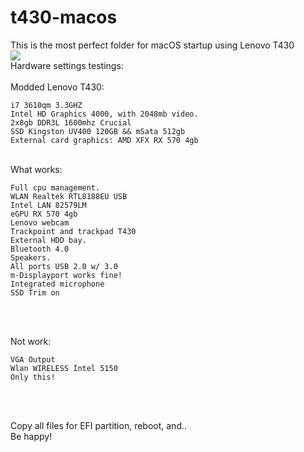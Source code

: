 # t430-macos
This is the most perfect folder for macOS startup using Lenovo T430<br/>
<img src="https://i.imgur.com/o6pQLq6.png" /><br/>
Hardware settings testings:<br/>
<br/>
	Modded Lenovo T430:<br/>
```
i7 3610qm 3.3GHZ 
Intel HD Graphics 4000, with 2048mb video.
2x8gb DDR3L 1600mhz Crucial
SSD Kingston UV400 120GB && mSata 512gb
External card graphics: AMD XFX RX 570 4gb
```
&nbsp;
<br/>
	What works:
```
Full cpu management.
WLAN Realtek RTL8188EU USB
Intel LAN 82579LM
eGPU RX 570 4gb
Lenovo webcam
Trackpoint and trackpad T430
External HDD bay.
Bluetooth 4.0
Speakers.
All ports USB 2.0 w/ 3.0
m-Displayport works fine!
Integrated microphone
SSD Trim on
```
&nbsp;

<br/>
	Not work:

```
VGA Output
Wlan WIRELESS Intel 5150
Only this!
```
&nbsp;

<br/>
Copy all files for EFI partition, reboot, and..<br/>
Be happy!
